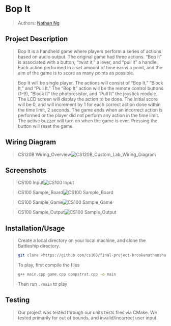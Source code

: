  > <!-- > As you complete each section you **must** remove the prompt text. Every *turnin* of this project includes points for formatting of this README so keep it clean and keep it up to date. 
 > Prompt text is any lines beginning with "\>"
 > Replace anything between \<...\> with your project specifics and remove angle brackets. For example, you need to name your project and replace the header right below this line with that title (no angle brackets). -->
 > 
# Bop It
 > <!--Your author list below should include links to all members GitHub (remove existing author).-->
 
 > Authors: [Nathan Ng](https://github.com/nathanng2001)
 
 > <!--You will be forming a group of **THREE** students and working on an interesting project. A list of proposed project ideas that have been successful in previous quarters is given in the project specifications link on iLearn. You can select an idea from the list, start thinking about the features you will implement, what design patterns can help you implement them, and why. If you want to propose your own original idea, you will have to contact an instructor to discuss the project and obtain written permission before you submit your project proposal. Your project needs to implement two design patterns.The project work should be divided almost equally among team members and each member is expected to work on at least one design pattern (more than one partner may work on a pattern) and some of its test cases. You can of course help each other, but it needs to be clear who will be responsible for which patterns and for which features.-->
 
 > <!-- ## Expectations
 > * Incorporate **at least two** distinct design patterns. You need to include at least *one* design pattern that we will teach this session:
 >   * Composite, Strategy, Abstract Factory, Visitor, or Decorator
 > * All design patterns need to be linked together (it can't be two distinct projects)
 > * Your project should be implemented in C++. If you wish to choose anoher programming language (e.g. Java, Python), please discuss with your lab TA to obtain permission.
 > * You can incorporate additional technologies/tools but they must be approved (in writing) by the instructor or the TA.
 > * Each member of the group **must** be committing code regularly and make sure their code is correctly attributed to them. We will be checking attributions to determine if there was equal contribution to the project.
> * All project phases are to be submitted to this GitHub repository. You should modify this README file to reflect the different phases of the project. In addition, you should regularly hold sprint meetings with your group. -->

## Project Description
 > <!--Your project description should summarize the project you are proposing. Be sure to include-->
 > <!--* Why is it important or interesting to you?-->
 > Bop It is a handheld game where players perform a series of actions based on audio output. The original game had three actions. “Bop it” is associated with a button, “twist it,” a lever, and “pull it” a handle. Each action performed in a set amount of time earns a point, and the aim of the game is to score as many points as possible. 

> Bop It will be single player. The actions will consist of “Bop It,” “Block It,” and “Pull It.” The “Bop It” action will be the remote control buttons (1-9), “Block It” the photoresistor, and “Pull It” the joystick module. The LCD screen will display the action to be done. The initial score will be 0, and will increment by 1 for each correct action done within the time limit, 2 seconds. The game ends when an incorrect action is performed or the player did not perform any action in the time limit. The active buzzer will turn on when the game is over. Pressing the button will reset the game. 

 > <!--## Phase II
 > In addition to completing the "Class Diagram" section below, you will need to 
 > * Set up your GitHub project board as a Kanban board for the project. It should have columns that map roughly to 
 >   * Backlog, TODO, In progress, In testing, Done
 >   * You can change these or add more if you'd like, but we should be able to identify at least these.
 > * There is no requirement for automation in the project board but feel free to explore those options.
 > * Create an "Epic" (note) for each feature and each design pattern and assign them to the appropriate team member. Place these in the `Backlog` column
 > * Complete your first *sprint planning* meeting to plan out the next 7 days of work.
 >   * Create smaller development tasks as issues and assign them to team members. Place these in the `TODO` column.
 >   * These cards should represent roughly 7 days worth of development time for your team, taking you until your first meeting with the TA-->
## Wiring Diagram
 > <!--Include a class diagram(s) for each design pattern and a description of the diagram(s). Your class diagram(s) should include all the main classes you plan for the project. This should be in sufficient detail that another group could pick up the project this point and successfully complete it. Use proper OMT notation (as discussed in the course slides). You may combine multiple design patterns into one diagram if you'd like, but it needs to be clear which portion of the diagram represents which design pattern (either in the diagram or in the description). -->

 > CS120B Wiring_Overview![CS120B_Custom_Lab_Wiring_Diagram](https://user-images.githubusercontent.com/39098603/168495806-99d8620a-b18f-4b07-ac8e-d155a2c704c2.png)

 > <!--## Phase III
 > You will need to schedule a check-in with the TA (during lab hours or office hours). Your entire team must be present. 
 > * Before the meeting you should perform a sprint plan like you did in Phase II
 > * In the meeting with your TA you will discuss: 
 >   - How effective your last sprint was (each member should talk about what they did)
 >   - Any tasks that did not get completed last sprint, and how you took them into consideration for this sprint
 >   - Any bugs you've identified and created issues for during the sprint. Do you plan on fixing them in the next sprint or are they lower priority?
 >   - What tasks you are planning for this next sprint.-->

 > <!--## Final deliverable
 > All group members will give a demo to the TA during lab time. The TA will check the demo and the project GitHub repository and ask a few questions to all the team members. 
 > Before the demo, you should do the following:
 > * Complete the sections below (i.e. Screenshots, Installation/Usage, Testing)
 > * Plan one more sprint (that you will not necessarily complete before the end of the quarter). Your In-progress and In-testing columns should be empty (you are not doing more work currently) but your TODO column should have a full sprint plan in it as you have done before. This should include any known bugs (there should be some) or new features you would like to add. These should appear as issues/cards on your Kanban board. -->
 
 ## Screenshots
 > <!--Screenshots of the input/output after running your application-->
 > CS100 Input![CS100 Input](https://user-images.githubusercontent.com/39098603/131290296-fad61bfb-e65a-46e7-b89c-c773af85e7c7.png)

 > CS100 Sample_Board![CS100 Sample_Board](https://user-images.githubusercontent.com/39098603/131290591-8f3b67a0-c269-4482-aa20-08705a60029b.png)

 > CS100 Sample_Game![CS100 Sample_Game](https://user-images.githubusercontent.com/39098603/131290939-04ba732e-03e7-4330-acd3-934321d7032e.png)

 > CS100 Sample_Output![CS100 Sample_Output](https://user-images.githubusercontent.com/39098603/131290953-f3d1ac59-c675-4995-bb05-4444cde9e8bc.png)

 ## Installation/Usage
 > <!--Instructions on installing and running your application-->
 > Create a local directory on your local machine, and clone the Battleship directory.
 > ```sh
 > git clone <https://github.com/cs100/final-project-brookenathanshankar.git>
 > ```
 > To play, first compile the files
 > ```sh
 > g++ main.cpp game.cpp compstrat.cpp -o main
 > ```
 > Then run `./main` to play
 > 
 ## Testing
 > <!--How was your project tested/validated? If you used CI, you should have a "build passing" badge in this README.-->
 > Our project was tested through our units tests files via CMake. We tested primarily for out of bounds, and invalid/incorrect user input.

